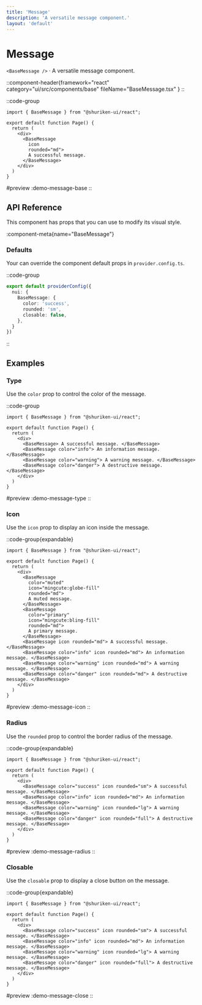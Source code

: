 ```yaml
---
title: 'Message'
description: 'A versatile message component.'
layout: 'default'
---
```


# Message

`<BaseMessage />` · A versatile message component.

::component-header{framework="react" category="ui/src/components/base" fileName="BaseMessage.tsx" }
::

::code-group

```tsx [DemoMessageBase.tsx]
import { BaseMessage } from "@shuriken-ui/react";

export default function Page() {
  return (
    <div>
      <BaseMessage 
        icon 
        rounded="md"> 
        A successful message. 
      </BaseMessage>
    </div>
  )
}
```

#preview
:demo-message-base
::


## API Reference

This component has props that you can use to modify its visual style.

:component-meta{name="BaseMessage"}

### Defaults

Your can override the component default props in `provider.config.ts`.

::code-group

```ts [provider.config.ts]
export default providerConfig({
  nui: {
    BaseMessage: {
      color: 'success',
      rounded: 'sm',
      closable: false,
    },
  }
})
```
::

## Examples

### Type

Use the `color` prop to control the color of the message.

::code-group

```tsx [DemoMessageType.tsx]
import { BaseMessage } from "@shuriken-ui/react";

export default function Page() {
  return (
    <div>
      <BaseMessage> A successful message. </BaseMessage>
      <BaseMessage color="info"> An information message. </BaseMessage>
      <BaseMessage color="warning"> A warning message. </BaseMessage>
      <BaseMessage color="danger"> A destructive message. </BaseMessage>
    </div>
  )
}
```

#preview
:demo-message-type
::

### Icon

Use the `icon` prop to display an icon inside the message.

::code-group{expandable}

```tsx [DemoMessageIcon.tsx]
import { BaseMessage } from "@shuriken-ui/react";

export default function Page() {
  return (
    <div>
      <BaseMessage 
        color="muted" 
        icon="mingcute:globe-fill" 
        rounded="md"> 
        A muted message. 
      </BaseMessage>
      <BaseMessage 
        color="primary" 
        icon="mingcute:bling-fill" 
        rounded="md"> 
        A primary message. 
      </BaseMessage>
      <BaseMessage icon rounded="md"> A successful message. </BaseMessage>
      <BaseMessage color="info" icon rounded="md"> An information message. </BaseMessage>
      <BaseMessage color="warning" icon rounded="md"> A warning message. </BaseMessage>
      <BaseMessage color="danger" icon rounded="md"> A destructive message. </BaseMessage>
    </div>
  )
}
```

#preview
:demo-message-icon
::

### Radius

Use the `rounded` prop to control the border radius of the message.

::code-group{expandable}

```tsx [DemoMessageRadius.tsx]
import { BaseMessage } from "@shuriken-ui/react";

export default function Page() {
  return (
    <div>
      <BaseMessage color="success" icon rounded="sm"> A successful message. </BaseMessage>
      <BaseMessage color="info" icon rounded="md"> An information message. </BaseMessage>
      <BaseMessage color="warning" icon rounded="lg"> A warning message. </BaseMessage>
      <BaseMessage color="danger" icon rounded="full"> A destructive message. </BaseMessage>
    </div>
  )
}
```

#preview
:demo-message-radius
::

### Closable

Use the `closable` prop to display a close button on the message.

::code-group{expandable}

```tsx [DemoMessageClose.tsx]
import { BaseMessage } from "@shuriken-ui/react";

export default function Page() {
  return (
    <div>
      <BaseMessage color="success" icon rounded="sm"> A successful message. </BaseMessage>
      <BaseMessage color="info" icon rounded="md"> An information message. </BaseMessage>
      <BaseMessage color="warning" icon rounded="lg"> A warning message. </BaseMessage>
      <BaseMessage color="danger" icon rounded="full"> A destructive message. </BaseMessage>
    </div>
  )
}
```

#preview
:demo-message-close
::